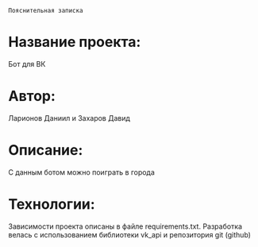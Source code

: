 ``Пояснительная записка``

# Название проекта: 
Бот для ВК
# Автор: 
Ларионов Даниил и Захаров Давид
# Описание:
С данным ботом можно поиграть в города
# Технологии:
Зависимости проекта описаны в файле requirements.txt.
Разработка велась с использованием библиотеки vk_api и репозитория git (github)
